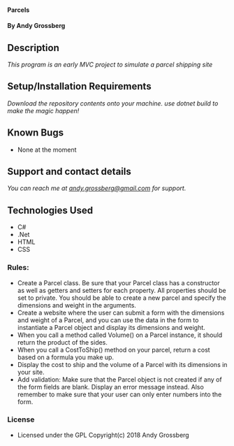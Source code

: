 #### Parcels

#### By Andy Grossberg

## Description

_This program is an early MVC project to simulate a parcel shipping site_

## Setup/Installation Requirements

_Download the repository contents onto your machine. use dotnet build to make the magic happen!_

## Known Bugs

* None at the moment

## Support and contact details

_You can reach me at andy.grossberg@gmail.com for support._

## Technologies Used

* C#
* .Net
* HTML
* CSS

### Rules:

* Create a Parcel class. Be sure that your Parcel class has a constructor as well as getters and setters for each property. All properties should be set to private. You should be able to create a new parcel and specify the dimensions and weight in the arguments.
* Create a website where the user can submit a form with the dimensions and weight of a Parcel, and you can use the data in the form to instantiate a Parcel object and display its dimensions and weight.
* When you call a method called Volume() on a Parcel instance, it should return the product of the sides.
* When you call a CostToShip() method on your parcel, return a cost based on a formula you make up.
* Display the cost to ship and the volume of a Parcel with its dimensions in your site.
* Add validation: Make sure that the Parcel object is not created if any of the form fields are blank. Display an error message instead. Also remember to make sure that your user can only enter numbers into the form.

### License

* Licensed under the GPL Copyright(c) 2018 Andy Grossberg
